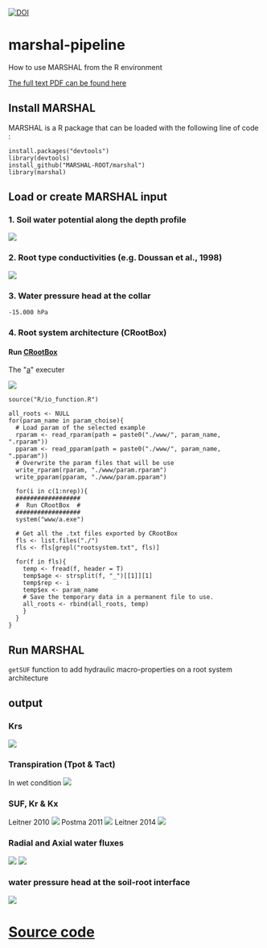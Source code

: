 [![DOI](https://zenodo.org/badge/DOI/10.5281/zenodo.2474420.svg)](https://doi.org/10.5281/zenodo.2474420)

# marshal-pipeline
How to use MARSHAL from the R environment

[The full text PDF can be found here](https://github.com/MARSHAL-ROOT/marshal-pipeline/blob/master/PipelineMARSHAL.pdf)

## Install MARSHAL

MARSHAL is a R package that can be loaded with the following line of code :
```{r echo=TRUE, eval=FALSE}
install.packages("devtools")
library(devtools)
install_github("MARSHAL-ROOT/marshal")
library(marshal)
```

## Load or create MARSHAL input

### 1. Soil water potential along the depth profile

![](www/fig/soil.PNG)

### 2. Root type conductivities (e.g. Doussan et al., 1998)

![](www/fig/conductivities.PNG)

### 3. Water pressure head at the collar

`-15.000 hPa`

### 4. Root system architecture (CRootBox)

#### Run [CRootBox](https://plant-root-soil-interactions-modelling.github.io/CRootBox/)

The "[a](https://github.com/MARSHAL-ROOT/marshal-pipeline/tree/master/17_06%20CRootBox)" executer

![](www/fig/RSA.PNG)

```{r, echo = TRUE, eval = FALSE}
source("R/io_function.R")

all_roots <- NULL
for(param_name in param_choise){
  # Load param of the selected example
  rparam <- read_rparam(path = paste0("./www/", param_name, ".rparam"))
  pparam <- read_pparam(path = paste0("./www/", param_name, ".pparam"))
  # Overwrite the param files that will be use
  write_rparam(rparam, "./www/param.rparam")
  write_pparam(pparam, "./www/param.pparam")
  
  for(i in c(1:nrep)){
  ################## 
  #  Run CRootBox  #
  ##################
  system("www/a.exe")

  # Get all the .txt files exported by CRootBox
  fls <- list.files("./")
  fls <- fls[grepl("rootsystem.txt", fls)]
  
  for(f in fls){
    temp <- fread(f, header = T)
    temp$age <- strsplit(f, "_")[[1]][1]
    temp$rep <- i
    temp$ex <- param_name
    # Save the temporary data in a permanent file to use.
    all_roots <- rbind(all_roots, temp)
    }
  }
}

```

## Run MARSHAL

`getSUF` function to add hydraulic macro-properties on a root system architecture

## output
### Krs

![](www/fig/Krs.PNG)

### Transpiration (Tpot \& Tact)

In wet condition
![](www/fig/transpi.PNG)

### SUF, Kr \& Kx

Leitner 2010
![](www/fig/suf_l0.PNG)
Postma 2011
![](www/fig/suf_p1.PNG)
Leitner 2014
![](www/fig/suf_l4.PNG)

### Radial and Axial water fluxes

![](www/fig/radial.PNG)
![](www/fig/radial2.PNG)

### water pressure head at the soil-root interface

![](www/fig/psi.PNG)

# [Source code](https://github.com/MARSHAL-ROOT/marshal-pipeline/blob/master/R/PipelineMARSHAL.Rmd) 
